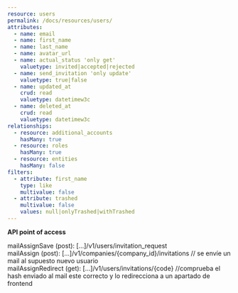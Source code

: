 ```yaml
---
resource: users
permalink: /docs/resources/users/
attributes:
  - name: email
  - name: first_name
  - name: last_name
  - name: avatar_url
  - name: actual_status 'only get'
    valuetype: invited|accepted|rejected
  - name: send_invitation 'only update'
    valuetype: true|false
  - name: updated_at
    crud: read
    valuetype: datetimew3c
  - name: deleted_at
    crud: read
    valuetype: datetimew3c
relationships:
  - resource: additional_accounts
    hasMany: true
  - resource: roles
    hasMany: true
  - resource: entities
    hasMany: false
filters:
  - attribute: first_name
    type: like
    multivalue: false
  - attribute: trashed
    multivalue: false
    values: null|onlyTrashed|withTrashed
---
```


**API point of access**

mailAssignSave (post): [...]/v1/users/invitation_request<br>
mailAssign (post): [...]/v1/companies/{company_id}/invitations // se envíe un mail al supuesto nuevo usuario<br>
mailAssignRedirect (get): [...]/v1/users/invitations/{code} //comprueba el hash enviado al mail este correcto y lo redirecciona a un apartado de frontend
